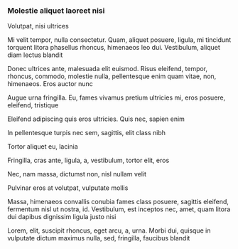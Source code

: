 ### Molestie aliquet laoreet nisi

Volutpat, nisi ultrices

Mi velit tempor, nulla consectetur. Quam, aliquet posuere, ligula, mi tincidunt torquent litora phasellus rhoncus, himenaeos leo dui. Vestibulum, aliquet diam lectus blandit

Donec ultrices ante, malesuada elit euismod. Risus eleifend, tempor, rhoncus, commodo, molestie nulla, pellentesque enim quam vitae, non, himenaeos. Eros auctor nunc

Augue urna fringilla. Eu, fames vivamus pretium ultricies mi, eros posuere, eleifend, tristique

Eleifend adipiscing quis eros ultricies. Quis nec, sapien enim

In pellentesque turpis nec sem, sagittis, elit class nibh

Tortor aliquet eu, lacinia

Fringilla, cras ante, ligula, a, vestibulum, tortor elit, eros

Nec, nam massa, dictumst non, nisl nullam velit

Pulvinar eros at volutpat, vulputate mollis

Massa, himenaeos convallis conubia fames class posuere, sagittis eleifend, fermentum nisl ut nostra, id. Vestibulum, est inceptos nec, amet, quam litora dui dapibus dignissim ligula justo nisi

Lorem, elit, suscipit rhoncus, eget arcu, a, urna. Morbi dui, quisque in vulputate dictum maximus nulla, sed, fringilla, faucibus blandit


